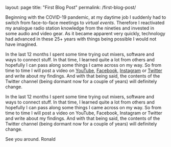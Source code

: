 layout: page
title: "First Blog Post"
permalink: /first-blog-post/

Beginning with the COVID-19 pandemic, at my daytime job I suddenly had to switch from face-to-face meetings to *virtual events*. Therefore I reactivated my analogue radio station knowledge from the nineties and invested in some audio and video gear. As it became apparent very quickly, technology had advanced in these 25+ years with things being possible I would not have imagined.

In the last 12 months I spent some time trying out mixers, software and ways to connect stuff. In that time, I learned quite a lot from others and hopefully I can pass along some things I came across on my way. So from time to time I will post a video on [YouTube](https://www.youtube.com/channel/UCjhgnu3wliTq82gQwEiLXTg), [Facebook](https://www.facebook.com/Appclusive-105824888278461/), [Instagram](https://www.instagram.com/appclusive/) or [Twitter](https://twitter.com/appclusive) and write about my findings. And with that being said, the contents of the Twitter channel (being dormant now for a couple of years) will definitely change.

In the last 12 months I spent some time trying out mixers, software and ways to connect stuff. In that time, I learned quite a lot from others and hopefully I can pass along some things I came across on my way. So from time to time I will post a video on YouTube, Facebook, Instagram or Twitter and write about my findings. And with that being said, the contents of the Twitter channel (being dormant now for a couple of years) will definitely change.

See you around. Ronald
